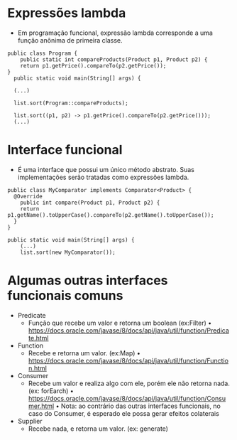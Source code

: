 # Expressões lambda
* Em programação funcional, expressão lambda corresponde a uma
função anônima de primeira classe.

```
public class Program {
    public static int compareProducts(Product p1, Product p2) {
    return p1.getPrice().compareTo(p2.getPrice());
}
  public static void main(String[] args) {
  
  (...)
  
  list.sort(Program::compareProducts);
  
  list.sort((p1, p2) -> p1.getPrice().compareTo(p2.getPrice()));
  (...)
```

# Interface funcional
* É uma interface que possui um único método abstrato. Suas
implementações serão tratadas como expressões lambda.

```
public class MyComparator implements Comparator<Product> {
  @Override
    public int compare(Product p1, Product p2) {
    return p1.getName().toUpperCase().compareTo(p2.getName().toUpperCase());
  }
}
```
```
public static void main(String[] args) {
    (...)
    list.sort(new MyComparator());
```

# Algumas outras interfaces funcionais comuns
* Predicate
  * Função que recebe um valor e retorna um boolean (ex:Filter)
  • https://docs.oracle.com/javase/8/docs/api/java/util/function/Predicate.html
* Function
  * Recebe e retorna um valor. (ex:Map)
  • https://docs.oracle.com/javase/8/docs/api/java/util/function/Function.html
* Consumer
  * Recebe um valor e realiza algo com ele, porém ele não retorna nada. (ex: forEarch)
  • https://docs.oracle.com/javase/8/docs/api/java/util/function/Consumer.html
  • Nota: ao contrário das outras interfaces funcionais, no caso do Consumer, é
    esperado ele possa gerar efeitos colaterais
* Supplier 
   * Recebe nada, e retorna um valor. (ex: generate)
